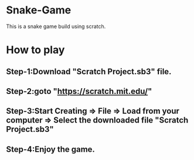 # Snake-Game
This is a snake game build using scratch.
# How to play
## Step-1:Download "Scratch Project.sb3" file.
## Step-2:goto "https://scratch.mit.edu/"
## Step-3:Start Creating => File => Load from your computer => Select the downloaded file "Scratch Project.sb3"
## Step-4:Enjoy the game.

